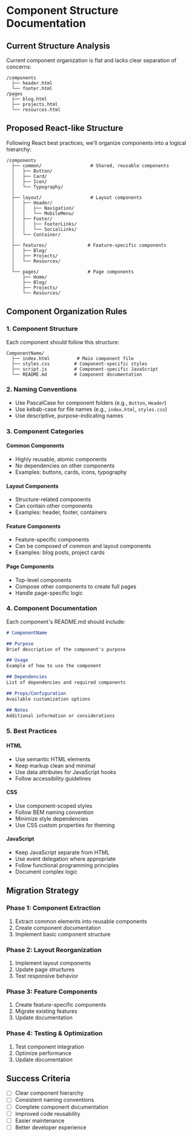 # Component Structure Documentation

## Current Structure Analysis
Current component organization is flat and lacks clear separation of concerns:
```
/components
  ├── header.html
  └── footer.html
/pages
  ├── blog.html
  ├── projects.html
  └── resources.html
```

## Proposed React-like Structure
Following React best practices, we'll organize components into a logical hierarchy:

```
/components
  ├── common/                  # Shared, reusable components
  │   ├── Button/
  │   ├── Card/
  │   ├── Icon/
  │   └── Typography/
  │
  ├── layout/                  # Layout components
  │   ├── Header/
  │   │   ├── Navigation/
  │   │   └── MobileMenu/
  │   ├── Footer/
  │   │   ├── FooterLinks/
  │   │   └── SocialLinks/
  │   └── Container/
  │
  ├── features/               # Feature-specific components
  │   ├── Blog/
  │   ├── Projects/
  │   └── Resources/
  │
  └── pages/                  # Page components
      ├── Home/
      ├── Blog/
      ├── Projects/
      └── Resources/
```

## Component Organization Rules

### 1. Component Structure
Each component should follow this structure:
```
ComponentName/
  ├── index.html          # Main component file
  ├── styles.css         # Component-specific styles
  ├── script.js          # Component-specific JavaScript
  └── README.md          # Component documentation
```

### 2. Naming Conventions
- Use PascalCase for component folders (e.g., `Button`, `Header`)
- Use kebab-case for file names (e.g., `index.html`, `styles.css`)
- Use descriptive, purpose-indicating names

### 3. Component Categories

#### Common Components
- Highly reusable, atomic components
- No dependencies on other components
- Examples: buttons, cards, icons, typography

#### Layout Components
- Structure-related components
- Can contain other components
- Examples: header, footer, containers

#### Feature Components
- Feature-specific components
- Can be composed of common and layout components
- Examples: blog posts, project cards

#### Page Components
- Top-level components
- Compose other components to create full pages
- Handle page-specific logic

### 4. Component Documentation
Each component's README.md should include:
```markdown
# ComponentName

## Purpose
Brief description of the component's purpose

## Usage
Example of how to use the component

## Dependencies
List of dependencies and required components

## Props/Configuration
Available customization options

## Notes
Additional information or considerations
```

### 5. Best Practices

#### HTML
- Use semantic HTML elements
- Keep markup clean and minimal
- Use data attributes for JavaScript hooks
- Follow accessibility guidelines

#### CSS
- Use component-scoped styles
- Follow BEM naming convention
- Minimize style dependencies
- Use CSS custom properties for theming

#### JavaScript
- Keep JavaScript separate from HTML
- Use event delegation where appropriate
- Follow functional programming principles
- Document complex logic

## Migration Strategy

### Phase 1: Component Extraction
1. Extract common elements into reusable components
2. Create component documentation
3. Implement basic component structure

### Phase 2: Layout Reorganization
1. Implement layout components
2. Update page structures
3. Test responsive behavior

### Phase 3: Feature Components
1. Create feature-specific components
2. Migrate existing features
3. Update documentation

### Phase 4: Testing & Optimization
1. Test component integration
2. Optimize performance
3. Update documentation

## Success Criteria
- [ ] Clear component hierarchy
- [ ] Consistent naming conventions
- [ ] Complete component documentation
- [ ] Improved code reusability
- [ ] Easier maintenance
- [ ] Better developer experience 